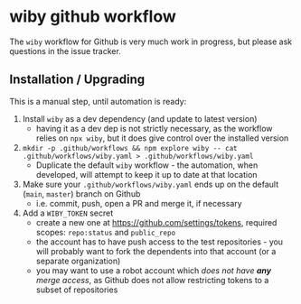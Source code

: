 # wiby github workflow

The `wiby` workflow for Github is very much work in progress, but please ask questions in the issue tracker.

## Installation / Upgrading

This is a manual step, until automation is ready:

1. Install `wiby` as a dev dependency (and update to latest version)
   - having it as a dev dep is not strictly necessary, as the workflow relies on `npx wiby`, but it does give control over the installed version
2. `mkdir -p .github/workflows && npm explore wiby -- cat .github/workflows/wiby.yaml > .github/workflows/wiby.yaml` 
   - Duplicate the default `wiby` workflow - the automation, when developed, will attempt to keep it up to date at that location
3. Make sure your `.github/workflows/wiby.yaml` ends up on the default (`main`, `master`) branch on Github
   - i.e. commit, push, open a PR and merge it, if necessary
4. Add a `WIBY_TOKEN` secret
   - create a new one at https://github.com/settings/tokens, required scopes: `repo:status` and `public_repo`
   - the account has to have push access to the test repositories - you will probably want to fork the dependents into that account (or a separate organization)
   - you may want to use a robot account which _does not have **any** merge access_, as Github does not allow restricting tokens to a subset of repositories
